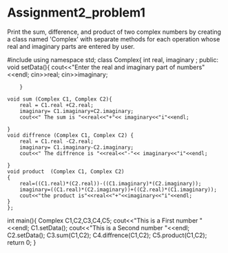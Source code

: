 # Assignment2_problem1
 Print the sum, difference, and product of two complex numbers by creating a class named 'Complex' with separate methods for each operation whose real and imaginary parts are entered by user.
 
#include<iostream>
using namespace std;
class Complex{
    int real, imaginary ;
    public:
    void setData(){
        cout<<"Enter the real and imaginary part of numbers"<<endl;
        cin>>real;
        cin>>imaginary;
        

        }
    
    void sum (Complex C1, Complex C2){
        real = C1.real +C2.real;
        imaginary= C1.imaginary+C2.imaginary;
        cout<<" The sum is "<<real<<"+"<< imaginary<<"i"<<endl;

    }
    void diffrence (Complex C1, Complex C2) {
        real = C1.real -C2.real;
        imaginary= C1.imaginary-C2.imaginary;
        cout<<" The diffrence is "<<real<<"-"<< imaginary<<"i"<<endl;

    }
    void product  (Complex C1, Complex C2)
    {
        real=((C1.real)*(C2.real))-((C1.imaginary)*(C2.imaginary));
        imaginary=((C1.real)*(C2.imaginary))+((C2.real)*(C1.imaginary));
        cout<<"the product is"<<real<<"+"<<imaginary<<"i"<<endl;
    }
    };

int main(){
    Complex C1,C2,C3,C4,C5;
    cout<<"This is a First number "<<endl;
    C1.setData();
    cout<<"This is a Second number "<<endl;
    C2.setData();
    C3.sum(C1,C2);
    C4.diffrence(C1,C2);
    C5.product(C1,C2);
    return 0;
}
